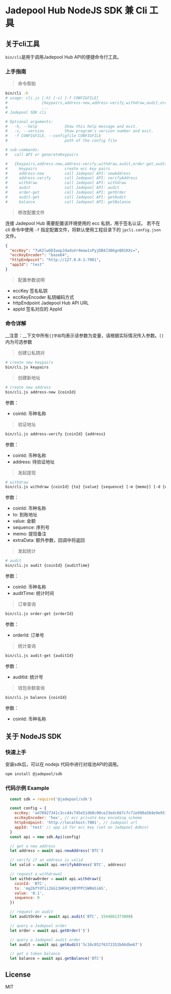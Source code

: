 # Jadepool Hub NodeJS SDK 兼 Cli 工具

## 关于cli工具

`bin/cli`是用于调用Jadepool Hub API的便捷命令行工具。

### 上手指南

> 命令帮助

```bash
bin/cli -h
# usage: cli.js [-h] [-v] [-f CONFIGFILE]
#               {keypairs,address-new,address-verify,withdraw,audit,order-get,audit-get,balance}
#               ...
# Jadepool SDK cli

# Optional arguments:
#   -h, --help            Show this help message and exit.
#   -v, --version         Show program's version number and exit.
#   -f CONFIGFILE, --configfile CONFIGFILE
#                         path of the config file

# sub-commands:
#   call API or generateKeypairs

#   {keypairs,address-new,address-verify,withdraw,audit,order-get,audit-get,balance,auth-coin}
#     keypairs            create ecc key pairs
#     address-new         call Jadepool API: newAddress
#     address-verify      call Jadepool API: verifyAddress
#     withdraw            call Jadepool API: withdraw
#     audit               call Jadepool API: audit
#     order-get           call Jadepool API: getOrder
#     audit-get           call Jadepool API: getAudit
#     balance             call Jadepool API: getBalance
```

> 修改配置文件

连接 Jadepool Hub 需要配置该环境使用的 ecc 私钥，用于签名认证。
若不在 cli 命令中使用 `-f` 指定配置文件，将默认使用工程目录下的 `jpcli.config.json` 文件。

```json
{
  "eccKey": "7uK2lwGDIwopJdaduVr4maw1sPyjDB4J386gnQ01KXc=",
  "eccKeyEncoder": "base64",
  "httpEndpoint": "http://127.0.0.1:7001",
  "appId": "test"
}
```

> 配置参数说明

- eccKey 签名私钥
- eccKeyEncoder 私钥编码方式
- httpEndpoint Jadepool Hub API URL
- appId 签名对应的 AppId

### 命令详解

__注意：__下文中所有`{}字段`均表示该参数为变量，请根据实际情况传入参数。`[]`内为可选参数

> 创建公私钥对

```bash
# create new keypairs
bin/cli.js keypairs
```

> 创建新地址

```bash
# create new address
bin/cli.js address-new {coinId}
```

参数：

- coinId: 币种名称

> 验证地址

```bash
bin/cli.js address-verify {coinId} {address}
```

参数：

- coinId: 币种名称
- address: 待验证地址

> 发起提现

```bash
# withdraw
bin/cli.js withdraw {coinId} {to} {value} {sequence} [-m {memo}] [-d {extraData}]
```

参数：

- coinId: 币种名称
- to: 到账地址
- value: 金额
- sequence: 序列号
- memo: 提现备注
- extraData: 额外参数，回调中将返回

> 发起统计

```bash
# audit
bin/cli.js audit {coinId} {auditTime}
```

参数：

- coinId: 币种名称
- auditTime: 统计时间

> 订单查询

```bash
bin/cli.js order-get {orderId}
```

参数：

- orderId: 订单号

> 统计查询

```bash
bin/cli.js audit-get {auditId}
```

参数：

- auditId: 统计号

> 钱包余额查询

```bash
bin/cli.js balance {coinId}
```

参数：

- coinId: 币种名称

## 关于 NodeJS SDK

### 快速上手

安装sdk后，可以在 nodejs 代码中进行对瑶池API的调用。

```bash
npm install @jadepool/sdk
```

### 代码示例 Example

```js
  const sdk = require('@jadepool/sdk')

  const config = {
    eccKey: 'ad70927341c3ccd4c745e51db0c00ce23edc667cfc71e990a584e9e951c39297', // ecc private key for signing request to Jadepool
    eccKeyEncoder: 'hex', // ecc private key encoding scheme
    httpEndpoint: 'http://localhost:7001', // Jadepool url
    appId: 'test' // app id for ecc key (set on Jadepool Admin)
  }
  const api = new sdk.Api(config)

  // get a new address
  let address = await api.newAddress('BTC')

  // verify if an address is valid
  let valid = await api.verifyAddress('BTC', address)

  // request a withdrawal
  let withdrawOrder = await api.withdraw({
    coinId: 'BTC',
    to: 'mg2bfYdfii2GG13HK94jXBYPPCSWRmSiAS',
    value: '0.1',
    sequence: 0
  })

  // request an audit
  let auditOrder = await api.audit('BTC', 1544601373000)

  // query a Jadepool order
  let order = await api.getOrder('5')

  // query a Jadepool audit order
  let audit = await api.getAudit('5c10c052f6372352b66dbe67')

  // get a token balance
  let balance = await api.getBalance('BTC')

```

## License

MIT

